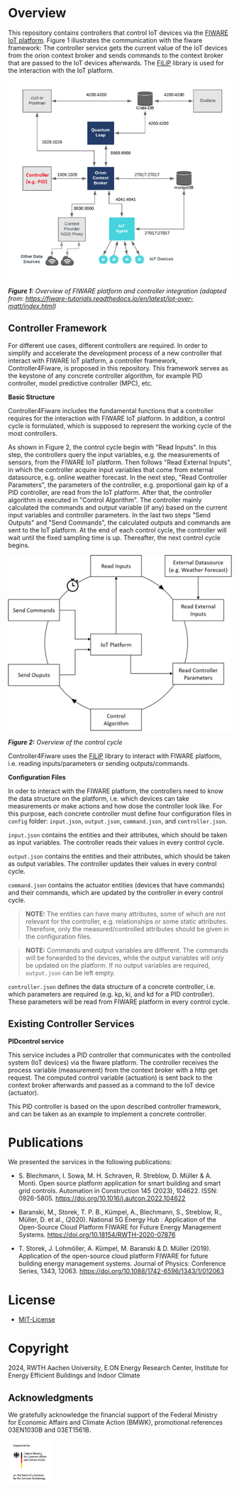 # Overview

This repository contains controllers that control IoT devices via the [FIWARE IoT platform](https://github.com/N5GEH/n5geh.platform).
Figure 1 illustrates the communication with the fiware framework: The controller service gets the current value of the IoT devices from the orion context broker
and sends commands to the context broker that are passed to the IoT devices afterwards.
The [FiLiP](https://github.com/N5GEH/FiLiP) library is used for the interaction with the IoT platform.


![Overview of the framework and controller integration](Figures/Overview.png)

***Figure 1:*** *Overview of FIWARE platform and controller integration (adapted from: https://fiware-tutorials.readthedocs.io/en/latest/iot-over-mqtt/index.html)*

## Controller Framework

For different use cases, different controllers are required. In order to simplify and accelerate the development process of a new controller that interact with FIWARE IoT platform, a controller framework, Controller4Fiware, is proposed in this repository. This framework serves as the keystone of any concrete controller algorithm, for example PID controller, model predictive controller (MPC), etc.

**Basic Structure**

Controller4Fiware includes the fundamental functions that a controller requires for the interaction with FIWARE IoT platform. In addition, a control cycle is formulated, which is supposed to represent the working cycle of the most controllers.

As shown in Figure 2, the control cycle begin with "Read Inputs". In this step, the controllers query the input variables, e.g. the measurements of sensors, from the FIWARE IoT platform. Then follows "Read External Inputs", in which the controller acquire input variables that come from external datasource, e.g. online weather forecast. In the next step, "Read Controller Parameters", the parameters of the controller, e.g. proportional gain kp of a PID controller, are read from the IoT platform. After that, the controller algorithm is executed in "Control Algorithm". The controller mainly calculated the commands and output variable (if any) based on the current input variables and controller parameters. In the last two steps "Send Outputs" and "Send Commands", the calculated outputs and commands are sent to the IoT platform. At the end of each control cycle, the controller will wait until the fixed sampling time is up. Thereafter, the next control cycle begins.

<img src="Figures/control_cycle.png" alt="Overview of the contro" width="600"/>

***Figure 2:*** *Overview of the control cycle*

Controller4Fiware uses the [FiLiP](https://github.com/N5GEH/FiLiP) library to interact with FIWARE platform, i.e. reading inputs/parameters or sending outputs/commands.

**Configuration Files**

In oder to interact with the FIWARE platform, the controllers need to know the data structure on the platform, i.e. which devices can take measurements or make actions and how dose the controller look like. For this purpose, each concrete controller must define four configuration files in `config` folder: `input.json`, `output.json`, `command.json`, and `controller.json`.

`input.json` contains the entities and their attributes, which should be taken as input variables. The controller reads their values in every control cycle.

`output.json` contains the entities and their attributes, which should be taken as output variables. The controller updates their values in every control cycle.

`command.json` contains the actuator entities (devices that have commands) and their commands, which are updated by the controller in every control cycle.

> **NOTE:** The entities can have many attributes, some of which are not relevant for the controller, e.g. relationships or some static attributes. Therefore, only the measured/controlled attributes should be given in the configuration files.

> **NOTE:** Commands and output variables are different. The commands will be forwarded to the devices, while the output variables will only be updated on the platform. If no output variables are required, `output.json` can be left empty.

`controller.json` defines the data structure of a concrete controller, i.e. which parameters are required (e.g. kp, ki, and kd for a PID controller). These parameters will be read from FIWARE platform in every control cycle.

## Existing Controller Services

**PIDcontrol service** 

This service includes a PID controller that communicates with the controlled system (IoT devices) via the fiware platform.
The controller receives the process variable (measurement) from the context broker with a http get request.
The computed control variable (actuation) is sent back to the context broker afterwards and passed as a command to the  IoT device (actuator).

This PID controller is based on the upon described controller framework, and can be taken as an example to implement a concrete controller.

# Publications

We presented the services in the following publications:

- S. Blechmann, I. Sowa, M. H. Schraven, R. Streblow, D. Müller & A. Monti. Open source platform application for smart building and smart grid controls. Automation in Construction 145 (2023), 104622. ISSN: 0926-5805. https://doi.org/10.1016/j.autcon.2022.104622

- Baranski, M., Storek, T. P. B., Kümpel, A., Blechmann, S., Streblow, R., 
Müller, D. et al.,
(2020). National 5G Energy Hub : Application of the Open-Source Cloud Platform 
FIWARE for Future Energy Management Systems. 
https://doi.org/10.18154/RWTH-2020-07876

- T. Storek, J. Lohmöller, A. Kümpel, M. Baranski & D. Müller (2019). 
Application of the open-source cloud platform FIWARE for future building 
energy management systems. 
Journal of Physics: 
Conference Series, 1343, 12063. https://doi.org/10.1088/1742-6596/1343/1/012063

# License

- [MIT-License](LICENSE)

# Copyright

2024, RWTH Aachen University, E.ON Energy Research Center, Institute for Energy 
Efficient Buildings and Indoor Climate


## Acknowledgments

We gratefully acknowledge the financial support of the Federal Ministry <br /> 
for Economic Affairs and Climate Action (BMWK), promotional references 
03EN1030B and 03ET1561B.

<a href="https://www.bmwi.de/Navigation/EN/Home/home.html"> <img alt="BMWK" 
src="https://raw.githubusercontent.com/N5GEH/n5geh.platform/master/docs/logos/BMWK-logo_en.png" height="100"> </a>
